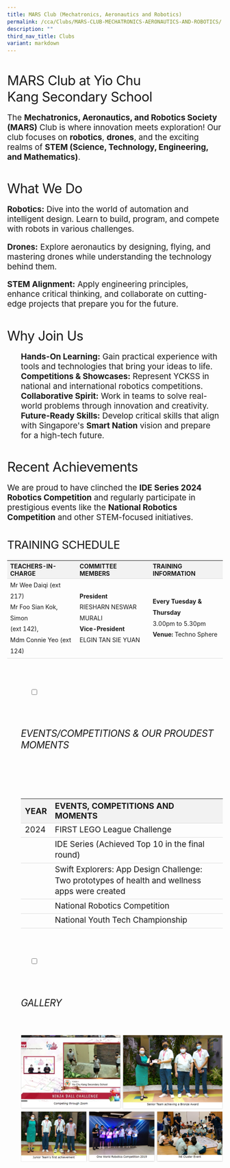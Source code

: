 ```yaml
---
title: MARS Club (Mechatronics, Aeronautics and Robotics)
permalink: /cca/Clubs/MARS-CLUB-MECHATRONICS-AERONAUTICS-AND-ROBOTICS/
description: ""
third_nav_title: Clubs
variant: markdown
---
```

<h3>MARS Club at Yio Chu Kang Secondary School</h3>

<p>The <strong>Mechatronics, Aeronautics, and Robotics Society (MARS)</strong> Club is where innovation meets exploration! Our club focuses on <strong>robotics</strong>, <strong>drones</strong>, and the exciting realms of <strong>STEM (Science, Technology, Engineering, and Mathematics)</strong>.</p>

<h3>What We Do</h3>
<p><strong>Robotics:</strong> Dive into the world of automation and intelligent design. Learn to build, program, and compete with robots in various challenges.</p>
<p><strong>Drones:</strong> Explore aeronautics by designing, flying, and mastering drones while understanding the technology behind them.</p>
<p><strong>STEM Alignment:</strong> Apply engineering principles, enhance critical thinking, and collaborate on cutting-edge projects that prepare you for the future.</p>

<h3>Why Join Us</h3>
<ul>
<li><strong>Hands-On Learning:</strong> Gain practical experience with tools and technologies that bring your ideas to life.</li>
<li><strong>Competitions &amp; Showcases:</strong> Represent YCKSS in national and international robotics competitions.</li>
<li><strong>Collaborative Spirit:</strong> Work in teams to solve real-world problems through innovation and creativity.</li>
<li><strong>Future-Ready Skills:</strong> Develop critical skills that align with Singapore's <strong>Smart Nation</strong> vision and prepare for a high-tech future.</li>
</ul>

<h3>Recent Achievements</h3>
<p>We are proud to have clinched the <strong>IDE Series 2024 Robotics Competition</strong> and regularly participate in prestigious events like the <strong>National Robotics Competition</strong> and other STEM-focused initiatives.</p>

<h4>Training Schedule</h4>
<table class="yck-table">
<thead>
<tr>
<th class="yck-th">Teachers-in-charge</th>
<th class="yck-th">Committee Members</th>
<th class="yck-th">Training Information</th>
</tr>
</thead>
<tbody>
<tr>
<td class="yck-td">Mr Wee Daiqi (ext 217)<br>Mr Foo Sian Kok, Simon <br>(ext 142),<br>Mdm Connie Yeo (ext 124)</td>
<td class="yck-td"><strong>President</strong><br>RIESHARN NESWAR MURALI<br><strong>Vice-President</strong><br>ELGIN TAN SIE YUAN</td>
<td class="yck-td"><strong>Every Tuesday &amp; Thursday</strong><br>3.00pm to 5.30pm<br><strong>Venue:</strong> Techno Sphere</td>
</tr>
</tbody>
</table>


<ul class="jekyllcodex_accordion">

&nbsp;&nbsp;
	<li>

&nbsp;&nbsp;&nbsp;&nbsp;<input type="checkbox" id="accordion1">

&nbsp;&nbsp;&nbsp;&nbsp;<label for="accordion1"><h5>Events/Competitions&nbsp;&amp;&nbsp;Our&nbsp;Proudest&nbsp;Moments</h5></label>

&nbsp;&nbsp;&nbsp;&nbsp;<div>

&nbsp;&nbsp;&nbsp;&nbsp;&nbsp;&nbsp;<p><table class="yck-table">
  <thead>
    <tr>
      <th class="yck-th h6">YEAR</th>
      <th class="yck-th h6">Events, Competitions and Moments</th>
    </tr>
  </thead>
  <tbody>
    <tr>
      <td class="yck-td">2024</td>
      <td class="yck-td">FIRST LEGO League Challenge</td>
    </tr>
    <tr>
      <td class="yck-td"></td>
      <td class="yck-td">IDE Series (Achieved Top 10 in the final round)</td>
    </tr>
    <tr>
      <td class="yck-td"></td>
      <td class="yck-td">Swift Explorers: App Design Challenge: Two prototypes of health and wellness apps were created</td>
    </tr>
    <tr>
      <td class="yck-td"></td>
      <td class="yck-td">National Robotics Competition</td>
    </tr>
    <tr>
      <td class="yck-td"></td>
      <td class="yck-td">National Youth Tech Championship</td>
    </tr>
  </tbody>
</table>
</p>

&nbsp;&nbsp;&nbsp;&nbsp;</div>

</li>
	
<li>

&nbsp;&nbsp;&nbsp;&nbsp;<input type="checkbox" id="accordion2">

&nbsp;&nbsp;&nbsp;&nbsp;<label for="accordion2"><h5>Gallery</h5></label>

&nbsp;&nbsp;&nbsp;&nbsp;<div>

<p>   
<img style="width:100%;height:50%" src="/images/Our%20Curriculum/Non%20Academic%20Programmes/CoCurricular%20Activities/Clubs/MARs%20Club/M2.png">
			<img style="width:100%;height:50%" src="/images/Our%20Curriculum/Non%20Academic%20Programmes/CoCurricular%20Activities/Clubs/MARs%20Club/M3.png">
			</p>

&nbsp;&nbsp;&nbsp;&nbsp;</div>

</li>
	
	

	
</ul>

<style>
:root {
	/* Color Scheme */
	--color-text-light: #888888;
	--color-border: #e0e0e0;

	/* Typography Decorations */
	/* --heading-font-weight: 700; */
	--text-line-height: 1.6em;
	--heading-line-height: 1.2em;
	--heading-letter-spacing: -0.02em;

	/* Animation */
	--transition-speed: 0.8s; /* Added transition speed variable */
	--transition-timing: cubic-bezier(0.4, 0, 0.2, 1); /* Added smooth easing */

	/* Spacing and Layout */
	--content-width: 100%;
	--spacing-unit: 1rem;
	--border-radius: 4px;
	--box-shadow: 0 2px 4px rgba(0, 0, 0, 0.1);

	/* Typography Scale */
	--step--2: clamp(0.7901rem, 0.763rem + 0.1355vw, 0.8681rem);
  --step--1: clamp(0.8889rem, 0.8357rem + 0.2657vw, 1.0417rem);
  --step-0: clamp(1rem, 0.913rem + 0.4348vw, 1.25rem);
  --step-1: clamp(1.125rem, 0.9946rem + 0.6522vw, 1.5rem);
  --step-2: clamp(1.2656rem, 1.0798rem + 0.9293vw, 1.8rem);
  --step-3: clamp(1.4238rem, 1.1678rem + 1.2803vw, 2.16rem);
  --step-4: clamp(1.6018rem, 1.2574rem + 1.7221vw, 2.592rem);
  --step-5: clamp(1.802rem, 1.3469rem + 2.2754vw, 3.1104rem);

}


/* 7. Avoid text overflows */
p,
h1,
h2,
h3,
h4,
h5,
h6 {
	overflow-wrap: break-word;
}

/* 8. Improve line wrapping */
p {
	text-wrap: pretty;
}
h1,
h2,
h3,
h4,
h5,
h6 {
	text-wrap: balance;
}

/*
  9. Create a root stacking context
*/
#root,
#__next {
	isolation: isolate;
}

/* ==========================================================================
   Typography
   ========================================================================== */

h1,
.h1,
h2,
.h2,
h3,
.h3,
h4,
.h4,
h5,
.h5 {
	font-weight: var(--heading-font-weight);
	line-height: var(--heading-line-height);
	letter-spacing: var(--heading-letter-spacing);
}

h1,
.h1 {
	font-size: var(--step-5);
	margin-bottom: var(--spacing-unit);
}

h2,
.h2 {
	font-size: var(--step-4);
	margin-bottom: calc(var(--spacing-unit) * 0.8);
}

h3,
.h3 {
	font-size: var(--step-3);
	margin-bottom: calc(var(--spacing-unit) * 0.6);
}

h4,
.h4 {
	font-size: var(--step-2);
	margin-bottom: calc(var(--spacing-unit) * 0.5);
	text-transform: uppercase;
}

h5,
.h5 {
	font-size: var(--step-1);
	margin-bottom: calc(var(--spacing-unit) * 0.4);
	text-transform: uppercase;
}

.text-small {
	font-size: var(--step--1);
}

.text-xs {
	font-size: var(--step--2);
}

p,
ul,
ol {
	font-size: var(--step-0);
	margin-bottom: var(--spacing-unit);
	list-style: none;
}
	
.yck-table {
	border-collapse: collapse;
	max-width: 100%;
	margin-top: 1.5em;
	margin-bottom: clamp(1em, 5%, 3em);
}

.yck-th {
	background-color: #f2f2f2;
	text-align: left;
	border-bottom: 1px solid #ddd;
	text-transform: uppercase;
}

.yck-th h4, .yck-th h5, .yck-th h6 {
    margin: 0 0 0.5em 0;
}

.yck-td {
	border-bottom: 1px solid #ddd;
	max-width: 300px;
	word-wrap: break-word;
	line-height: 1.6rem;
}


</style>